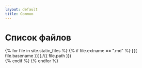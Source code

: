 ```yaml
---
layout: default
title: Common
---
```


# Список файлов

{% for file in site.static_files %}
  {% if file.extname == ".md" %}
[{{ file.basename }}](./{{ file.path }})  
  {% endif %}
{% endfor %}
